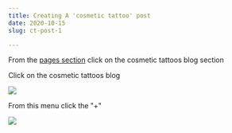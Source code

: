```yaml
---
title: Creating A 'cosmetic tattoo' post
date: 2020-10-15
slug: ct-post-1

---
```

From the [pages section](https://studio-phi.squarespace.com/config/pages "Pages Section") click on the cosmetic tattoos blog section

Click on the cosmetic tattoos blog

![](/screen-shot-2020-10-15-at-7-12-26-am.png)

From this menu click the "+"

![](/screen-shot-2020-10-15-at-7-13-09-am.png)